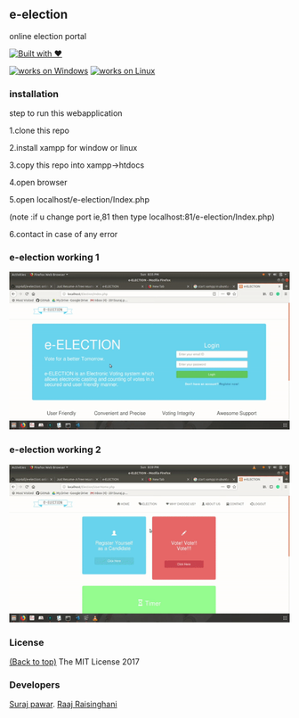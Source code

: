 ## e-election
online election portal

[![Built with ❤](https://forthebadge.com/images/badges/built-with-love.svg)](https://forthebadge.com/#)

[![works on Windows](https://img.shields.io/badge/works%20on-Windows-blue.svg)](http://shields.io/#your-badge)
[![works on Linux](https://img.shields.io/badge/works%20on-Linux-green.svg)](http://shields.io/#your-badge)

### installation

step to run this webapplication

1.clone this repo

2.install xampp for window or linux

3.copy this repo into  xampp->htdocs

4.open browser

5.open localhost/e-election/Index.php

(note :if u change port ie,81 then type localhost:81/e-election/Index.php)

6.contact in case of any error

### e-election working 1
![Working on localhost](election-1.gif)

### e-election working 2
![Working on localhost](election-2.gif)


### License

[(Back to top)](#installation)
The MIT License 2017 

### Developers

[Suraj pawar](https://github.com/ssp4all).
[Raaj Raisinghani](https://github.com/raajr10)
